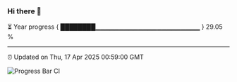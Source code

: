 ### Hi there 👋

⏳ Year progress { ████████▁▁▁▁▁▁▁▁▁▁▁▁▁▁▁▁▁▁▁▁▁▁ } 29.05 %

---

⏰ Updated on Thu, 17 Apr 2025 00:59:00 GMT

![Progress Bar CI](https://github.com/code-lakshay/GitHub-Actions-Demo/workflows/Progress%20Bar%20CI/badge.svg)
